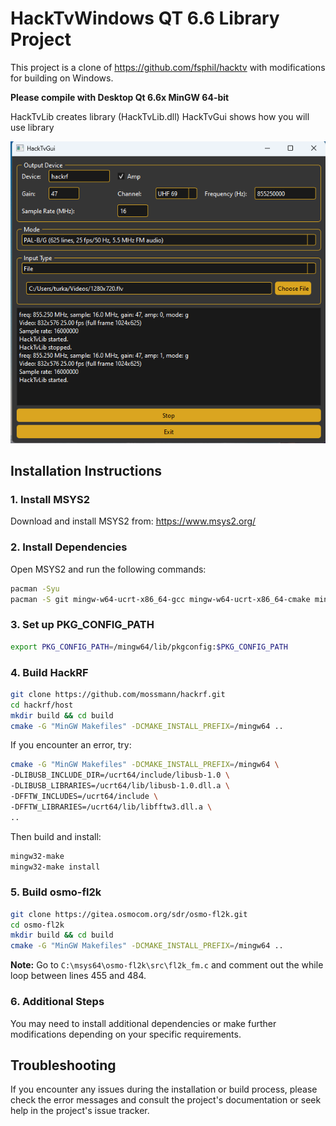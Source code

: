 # HackTvWindows QT 6.6 Library Project

This project is a clone of https://github.com/fsphil/hacktv with modifications for building on Windows.

<b>Please compile with Desktop Qt 6.6x MinGW 64-bit</b>

HackTvLib creates library (HackTvLib.dll)
HackTvGui shows how you will use library

![HackTvGui Screenshot](hacktvgui_screen.png)

## Installation Instructions

### 1. Install MSYS2

Download and install MSYS2 from: https://www.msys2.org/

### 2. Install Dependencies

Open MSYS2 and run the following commands:

```bash
pacman -Syu
pacman -S git mingw-w64-ucrt-x86_64-gcc mingw-w64-ucrt-x86_64-cmake mingw-w64-ucrt-x86_64-make mingw-w64-ucrt-x86_64-libusb mingw-w64-ucrt-x86_64-fftw mingw-w64-clang-x86_64-toolchain mingw-w64-ucrt-x86_64-git mingw-w64-x86_64-ffmpeg mingw-w64-x86_64-soapysdr mingw-w64-x86_64-fltk mingw-w64-x86_64-opus mingw-w64-x86_64-fdk-aac
```

### 3. Set up PKG_CONFIG_PATH

```bash
export PKG_CONFIG_PATH=/mingw64/lib/pkgconfig:$PKG_CONFIG_PATH
```

### 4. Build HackRF

```bash
git clone https://github.com/mossmann/hackrf.git
cd hackrf/host
mkdir build && cd build
cmake -G "MinGW Makefiles" -DCMAKE_INSTALL_PREFIX=/mingw64 ..
```

If you encounter an error, try:

```bash
cmake -G "MinGW Makefiles" -DCMAKE_INSTALL_PREFIX=/mingw64 \
-DLIBUSB_INCLUDE_DIR=/ucrt64/include/libusb-1.0 \
-DLIBUSB_LIBRARIES=/ucrt64/lib/libusb-1.0.dll.a \
-DFFTW_INCLUDES=/ucrt64/include \
-DFFTW_LIBRARIES=/ucrt64/lib/libfftw3.dll.a \
..
```

Then build and install:

```bash
mingw32-make
mingw32-make install
```

### 5. Build osmo-fl2k

```bash
git clone https://gitea.osmocom.org/sdr/osmo-fl2k.git
cd osmo-fl2k
mkdir build && cd build
cmake -G "MinGW Makefiles" -DCMAKE_INSTALL_PREFIX=/mingw64 ..
```

**Note:** Go to `C:\msys64\osmo-fl2k\src\fl2k_fm.c` and comment out the while loop between lines 455 and 484.

### 6. Additional Steps

You may need to install additional dependencies or make further modifications depending on your specific requirements.

## Troubleshooting

If you encounter any issues during the installation or build process, please check the error messages and consult the project's documentation or seek help in the project's issue tracker.
 
